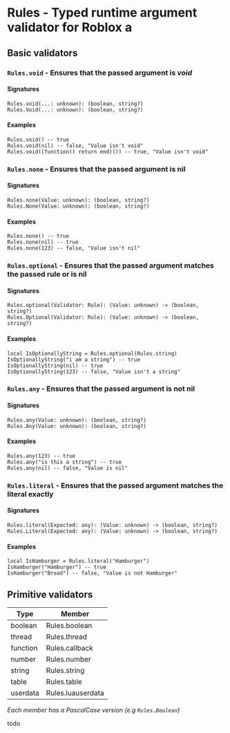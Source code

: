 # Rules - Typed runtime argument validator for Roblox a
## Basic validators
### `Rules.void` - Ensures that the passed argument is *void*
#### Signatures
```luau
Rules.void(...: unknown): (boolean, string?)
Rules.Void(...: unknown): (boolean, string?)
```
#### Examples
```luau
Rules.void() -- true
Rules.void(nil) -- false, "Value isn't void"
Rules.void((function() return end)()) -- true, "Value isn't void"
```

### `Rules.none` - Ensures that the passed argument is nil
#### Signatures
```luau
Rules.none(Value: unknown): (boolean, string?)
Rules.None(Value: unknown): (boolean, string?)
```
#### Examples
```luau
Rules.none() -- true
Rules.none(nil) -- true
Rules.none(123) -- false, "Value isn't nil"
```

### `Rules.optional` - Ensures that the passed argument matches the passed rule or is nil
#### Signatures
```luau
Rules.optional(Validator: Rule): (Value: unknown) -> (boolean, string?)
Rules.Optional(Validator: Rule): (Value: unknown) -> (boolean, string?)
```
#### Examples
```luau
local IsOptionallyString = Rules.optional(Rules.string)
IsOptionallyString("i am a string") -- true
IsOptionallyString(nil) -- true
IsOptionallyString(123) -- false, "Value isn't a string"
```

### `Rules.any` - Ensures that the passed argument is not nil
#### Signatures
```luau
Rules.any(Value: unknown): (boolean, string?)
Rules.Any(Value: unknown): (boolean, string?)
```
#### Examples
```luau
Rules.any(123) -- true
Rules.any("is this a string") -- true
Rules.any(nil) -- false, "Value is nil"
```

### `Rules.literal` - Ensures that the passed argument matches the literal exactly
#### Signatures
```luau
Rules.literal(Expected: any): (Value: unknown) -> (boolean, string?)
Rules.Literal(Expected: any): (Value: unknown) -> (boolean, string?)
```
#### Examples
```luau
local IsHamburger = Rules.literal("Hamburger")
IsHamburger("Hamburger") -- true
IsHamburger("Bread") -- false, "Value is not Hamburger"
```

## Primitive validators
|Type     |Member         |
|---------|---------------|
|boolean  |Rules.boolean  |
|thread   |Rules.thread   |
|function |Rules.callback |
|number   |Rules.number   |
|string   |Rules.string   |
|table    |Rules.table    |
|userdata |Rules.luauserdata|


*Each member has a PascalCase version (e.g `Rules.Boolean`)*

todo